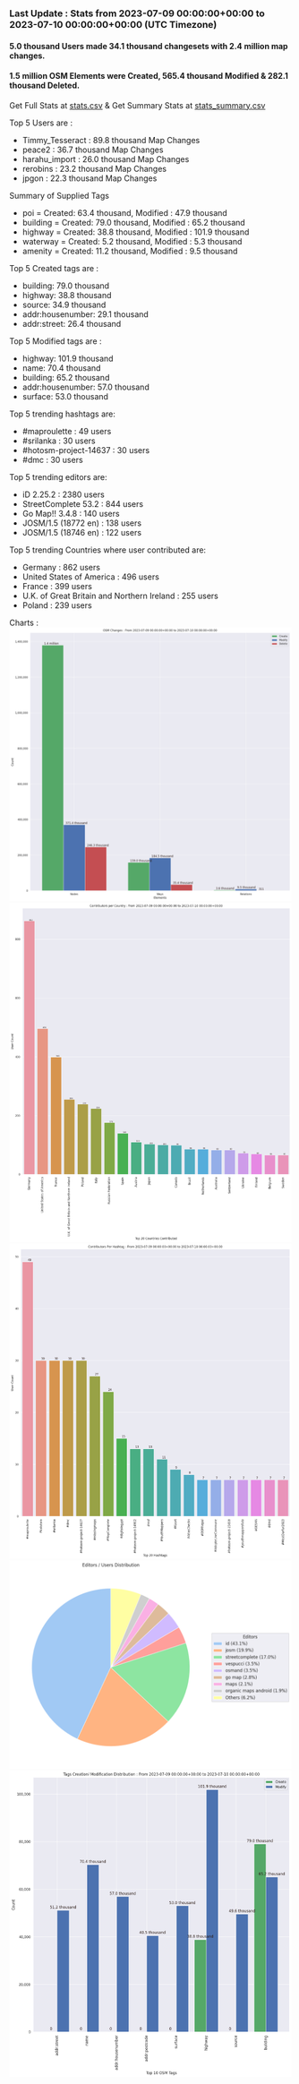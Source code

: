 ### Last Update : Stats from 2023-07-09 00:00:00+00:00 to 2023-07-10 00:00:00+00:00 (UTC Timezone)

#### 5.0 thousand Users made 34.1 thousand changesets with 2.4 million map changes.
#### 1.5 million OSM Elements were Created, 565.4 thousand Modified & 282.1 thousand Deleted.
Get Full Stats at [stats.csv](/stats/Global/Daily/stats.csv)
 & Get Summary Stats at [stats_summary.csv](/stats/Global/Daily/stats_summary.csv)

Top 5 Users are : 
- Timmy_Tesseract : 89.8 thousand Map Changes
- peace2 : 36.7 thousand Map Changes
- harahu_import : 26.0 thousand Map Changes
- rerobins : 23.2 thousand Map Changes
- jpgon : 22.3 thousand Map Changes

Summary of Supplied Tags
- poi = Created: 63.4 thousand, Modified : 47.9 thousand
- building = Created: 79.0 thousand, Modified : 65.2 thousand
- highway = Created: 38.8 thousand, Modified : 101.9 thousand
- waterway = Created: 5.2 thousand, Modified : 5.3 thousand
- amenity = Created: 11.2 thousand, Modified : 9.5 thousand


Top 5 Created tags are :
- building: 79.0 thousand
- highway: 38.8 thousand
- source: 34.9 thousand
- addr:housenumber: 29.1 thousand
- addr:street: 26.4 thousand


Top 5 Modified tags are :
- highway: 101.9 thousand
- name: 70.4 thousand
- building: 65.2 thousand
- addr:housenumber: 57.0 thousand
- surface: 53.0 thousand


Top 5 trending hashtags are:
- #maproulette : 49 users
- #srilanka : 30 users
- #hotosm-project-14637 : 30 users
- #dmc : 30 users


Top 5 trending editors are:
- iD 2.25.2 : 2380 users
- StreetComplete 53.2 : 844 users
- Go Map!! 3.4.8 : 140 users
- JOSM/1.5 (18772 en) : 138 users
- JOSM/1.5 (18746 en) : 122 users


Top 5 trending Countries where user contributed are:
- Germany : 862 users
- United States of America : 496 users
- France : 399 users
- U.K. of Great Britain and Northern Ireland : 255 users
- Poland : 239 users


 Charts : 
![Alt text](./stats_osm_changes.png) 
![Alt text](./stats_users_per_country.png) 
![Alt text](./stats_users_per_hashtag.png) 
![Alt text](./stats_editors_pie_chart.png) 
![Alt text](./stats_tags.png) 
